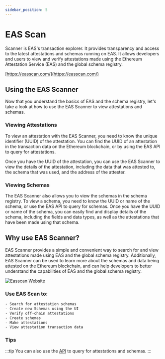 ```yaml
---
sidebar_position: 5
---
```

# EAS Scan
Scanner is EAS's transaction explorer. It provides transparency and access to the latest attestations and schemas running on EAS. It allows developers and users to view and verify attestations made using the Ethereum Attestation Service (EAS) and the global schema registry.

[https://easscan.com/](https://easscan.com/)

## Using the EAS Scanner
Now that you understand the basics of EAS and the schema registry, let's take a look at how to use the EAS Scanner to view attestations and schemas.

### Viewing Attestations
To view an attestation with the EAS Scanner, you need to know the unique identifier (UUID) of the attestation. You can find the UUID of an attestation in the transaction data on the Ethereum blockchain, or by using the EAS API to query for attestations.

Once you have the UUID of the attestation, you can use the EAS Scanner to view the details of the attestation, including the data that was attested to, the schema that was used, and the address of the attester.

### Viewing Schemas
The EAS Scanner also allows you to view the schemas in the schema registry. To view a schema, you need to know the UUID or name of the schema, or use the EAS API to query for schemas. Once you have the UUID or name of the schema, you can easily find and display details of the schema, including the fields and data types, as well as the attestations that have been made using that schema.

## Why use EAS Scanner?
EAS Scanner provides a simple and convenient way to search for and view attestations made using EAS and the global schema registry. Additionally, EAS Scanner can be used to learn more about the schemas and data being attested on the Ethereum blockchain, and can help developers to better understand the capabilities of EAS and the global schema registry.


![Easscan Website](/img/eas-scan.png)

### Use EAS Scan to:

```bash
- Search for attestation schemas 
- Create new Schemas using the UI
- Verify off-chain attestations
- Create schemas
- Make attestations
- View attestation transaction data
```

### Tips

:::tip You can also use the [API](https://easscan.com/) to query for attestations and schemas.
:::